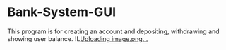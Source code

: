 # Bank-System-GUI
This program is for creating an account and depositing, withdrawing and showing user balance.
!L[Uploading image.png…]()
